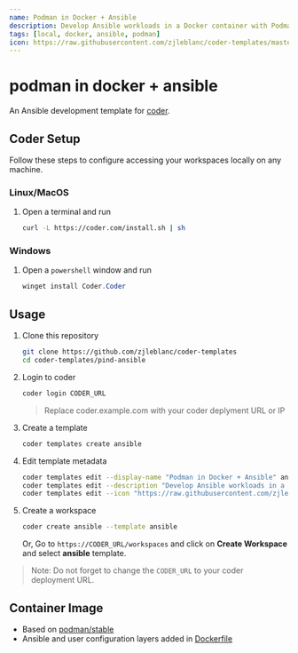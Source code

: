 ```yaml
---
name: Podman in Docker + Ansible
description: Develop Ansible workloads in a Docker container with Podman
tags: [local, docker, ansible, podman]
icon: https://raw.githubusercontent.com/zjleblanc/coder-templates/master/logos/podman.png
---
```


# podman in docker + ansible

An Ansible development template for [coder](https://coder.com/).

## Coder Setup

Follow these steps to configure accessing your workspaces locally on any machine.

### Linux/MacOS

1. Open a terminal and run

   ```bash
   curl -L https://coder.com/install.sh | sh
   ```

### Windows

1. Open a `powershell` window and run

   ```powershell
   winget install Coder.Coder
   ```

## Usage

1. Clone this repository

   ```bash
   git clone https://github.com/zjleblanc/coder-templates
   cd coder-templates/pind-ansible
   ```

1. Login to coder

   ```bash
   coder login CODER_URL
   ```

   > Replace coder.example.com with your coder deplyment URL or IP

1. Create a template

   ```bash
   coder templates create ansible
   ```

1. Edit template metadata

   ```bash
   coder templates edit --display-name "Podman in Docker + Ansible" ansible
   coder templates edit --description "Develop Ansible workloads in a Docker container with Podman" ansible
   coder templates edit --icon "https://raw.githubusercontent.com/zjleblanc/coder-templates/master/logos/podman.png" ansible
   ```

1. Create a workspace

   ```bash
   coder create ansible --template ansible
   ```

   Or,
   Go to `https://CODER_URL/workspaces` and click on **Create Workspace** and select **ansible** template.

> Note: Do not forget to change the `CODER_URL` to your coder deployment URL.

## Container Image

- Based on [podman/stable](https://quay.io/podman/stable)
- Ansible and user configuration layers added in [Dockerfile](./build/Dockerfile)